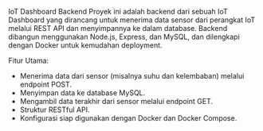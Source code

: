 IoT Dashboard Backend
Proyek ini adalah backend dari sebuah IoT Dashboard yang dirancang untuk menerima data sensor dari perangkat IoT melalui REST API dan menyimpannya ke dalam database. Backend dibangun menggunakan Node.js, Express, dan MySQL, dan dilengkapi dengan Docker untuk kemudahan deployment.

Fitur Utama:
- Menerima data dari sensor (misalnya suhu dan kelembaban) melalui endpoint POST.
- Menyimpan data ke database MySQL.
- Mengambil data terakhir dari sensor melalui endpoint GET.
- Struktur RESTful API.
- Konfigurasi siap digunakan dengan Docker dan Docker Compose.
